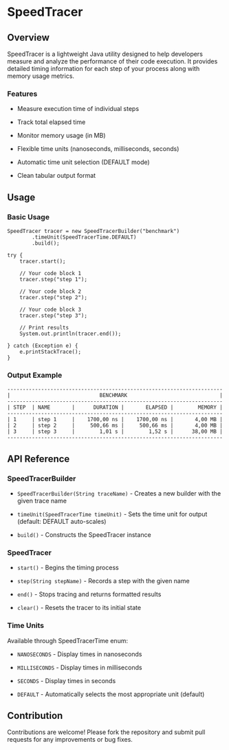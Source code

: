 # SpeedTracer

## Overview

SpeedTracer is a lightweight Java utility designed to help developers measure and analyze the performance of their code execution. It provides detailed timing information for each step of your process along with memory usage metrics.

### Features

- Measure execution time of individual steps

- Track total elapsed time

- Monitor memory usage (in MB)

- Flexible time units (nanoseconds, milliseconds, seconds)

- Automatic time unit selection (DEFAULT mode)

- Clean tabular output format

## Usage

### Basic Usage

```
SpeedTracer tracer = new SpeedTracerBuilder("benchmark")
        .timeUnit(SpeedTracerTime.DEFAULT)
        .build();

try {
    tracer.start();
    
    // Your code block 1
    tracer.step("step 1");
    
    // Your code block 2
    tracer.step("step 2");
    
    // Your code block 3
    tracer.step("step 3");
    
    // Print results
    System.out.println(tracer.end());

} catch (Exception e) {
    e.printStackTrace();
}
```

### Output Example

```
----------------------------------------------------------------------
|                             BENCHMARK                              |
----------------------------------------------------------------------
| STEP  | NAME       |      DURATION |       ELAPSED |        MEMORY |
----------------------------------------------------------------------
| 1     | step 1     |    1700,00 ns |    1700,00 ns |       4,00 MB |
| 2     | step 2     |     500,66 ms |     500,66 ms |       4,00 MB |
| 3     | step 3     |        1,01 s |        1,52 s |      38,00 MB |
----------------------------------------------------------------------
```

## API Reference

### SpeedTracerBuilder

- `SpeedTracerBuilder(String traceName)` - Creates a new builder with the given trace name

- `timeUnit(SpeedTracerTime timeUnit)` - Sets the time unit for output (default: DEFAULT auto-scales)

- `build()` - Constructs the SpeedTracer instance

### SpeedTracer

- `start()` - Begins the timing process

- `step(String stepName)` - Records a step with the given name

- `end()` - Stops tracing and returns formatted results

- `clear()` - Resets the tracer to its initial state


### Time Units

Available through SpeedTracerTime enum:

- `NANOSECONDS` - Display times in nanoseconds

- `MILLISECONDS` - Display times in milliseconds

- `SECONDS` - Display times in seconds

- `DEFAULT` - Automatically selects the most appropriate unit  (default)


## Contribution

Contributions are welcome! Please fork the repository and submit pull requests for any improvements or bug fixes.
